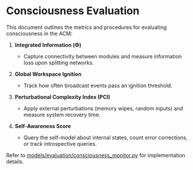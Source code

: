 # Consciousness Evaluation

This document outlines the metrics and procedures for evaluating consciousness in the ACM:

1. **Integrated Information (Φ)**

   - Capture connectivity between modules and measure information loss upon splitting networks.

2. **Global Workspace Ignition**

   - Track how often broadcast events pass an ignition threshold.

3. **Perturbational Complexity Index (PCI)**

   - Apply external perturbations (memory wipes, random inputs) and measure system recovery time.

4. **Self-Awareness Score**
   - Query the self-model about internal states, count error corrections, or track introspective queries.

Refer to [models/evaluation/consciousness_monitor.py](../models/evaluation/consciousness_monitor.py) for implementation details.
